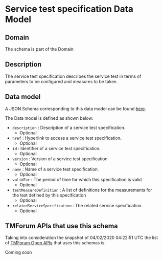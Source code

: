 # Service test specification Data Model

## Domain

The  schema is part of the  Domain

## Description

The service test specification describes the service test in terms of parameters to be configured and 
measures to be taken.

## Data model

A JSON Schema corresponding to this data model can be found
[here](https://github.com/tmforum-rand/schemas/blob/candidates/Service/ServiceTestSpecification.schema.json).

The Data model is defined as shown below:
- `description` : Description of a service test specification.
  - Optional
- `href` : Hyperlink to access a service test specification.
  - Optional
- `id` : Identifier of a service test specification.
  - Optional
- `version` : Version of a service test specification 
  - Optional
- `name` : Name of a service test specification.
  - Optional
- `validFor` : The period of time for which this specification is valid
  - Optional
- `testMeasureDefinition` : A list of definitions for the measurements for the test defined by this specification
  - Optional
- `relatedServiceSpecification` : The related service specification.
  - Optional




## TMForum APIs that use this schema

Taking into consideration the snapshot of 04/02/2020 04:22:51 UTC the list of [TMForum Open APIs](https://www.tmforum.org/open-apis/) that uses this schemas is:

Coming soon